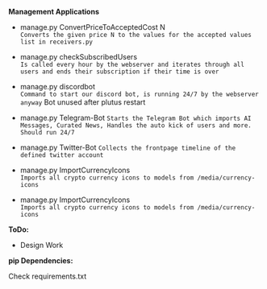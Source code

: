 **Management Applications**

* manage.py ConvertPriceToAcceptedCost N  
`Converts the given price N to the values for the accepted values list in receivers.py`

* manage.py checkSubscribedUsers    
`Is called every hour by the webserver and iterates through all users and ends their subscription if their time is over`

* manage.py discordbot  
`Command to start our discord bot, is running 24/7 by the webserver anyway`
Bot unused after plutus restart

* manage.py Telegram-Bot
`Starts the Telegram Bot which imports AI Messages, Curated News, Handles the auto kick of users and more. Should run 24/7`

* manage.py Twitter-Bot
`Collects the frontpage timeline of the defined twitter account`

* manage.py ImportCurrencyIcons  
`Imports all crypto currency icons to models from /media/currency-icons`

* manage.py ImportCurrencyIcons  
`Imports all crypto currency icons to models from /media/currency-icons`

**ToDo:**

* Design Work



**pip Dependencies:**

Check requirements.txt
